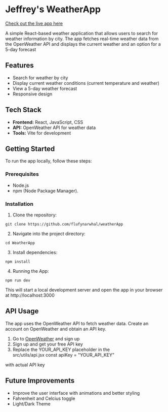 # Jeffrey's WeatherApp

[Check out the live app here](https://jeffreyweatherapp.netlify.app)

A simple React-based weather application that allows users to search for weather information by city. The app fetches real-time weather data from the OpenWeather API and displays the current weather and an option for a 5-day forecast

## Features

- Search for weather by city
- Display current weather conditions (current temperature and weather)
- View a 5-day weather forecast
- Responsive design

## Tech Stack

- **Frontend:** React, JavaScript, CSS
- **API:** OpenWeather API for weather data
- **Tools:** Vite for development

## Getting Started

To run the app locally, follow these steps:

### Prerequisites

- Node.js
- npm (Node Package Manager).

### Installation

1. Clone the repository:

```
git clone https://github.com/flufynarwhal/weatherApp
```

2. Navigate into the project directory:

```
cd WeatherApp
```

3. Install dependencies:

```
npm install
```

4. Running the App:

```
npm run dev
```

This will start a local development server and open the app in your browser at http://localhost:3000

## API Usage

The app uses the OpenWeather API to fetch weather data. Create an account on OpenWeather and obtain an API key.

1. Go to [OpenWeather](https://openweathermap.org) and sign up
2. Sign up and get your free API key
3. Replace the YOUR_API_KEY placeholder in the  
   src/utils/api.jsx const apiKey = "YOUR_API_KEY"

with actual API key

## Future Improvements

- Improve the user interface with animations and better styling
- Fahrenheit and Celcius toggle
- Light/Dark Theme
